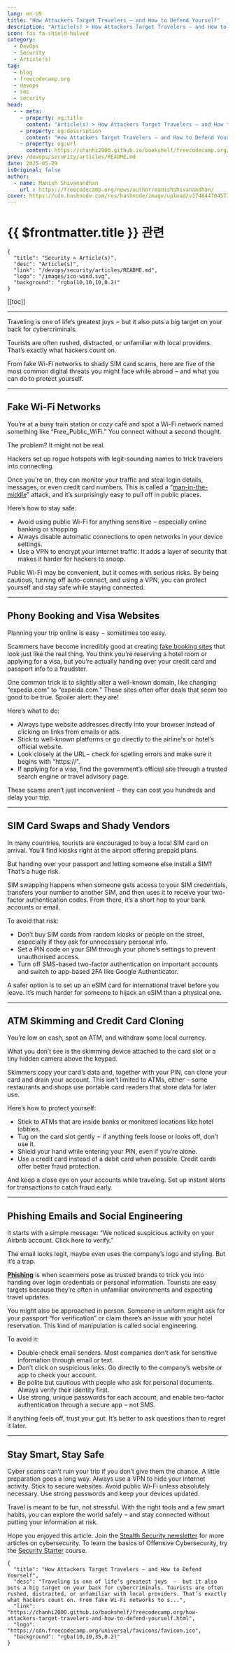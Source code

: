 ```yaml
---
lang: en-US
title: "How Attackers Target Travelers – and How to Defend Yourself"
description: "Article(s) > How Attackers Target Travelers – and How to Defend Yourself"
icon: fas fa-shield-halved
category:
  - DevOps
  - Security
  - Article(s)
tag:
  - blog
  - freecodecamp.org
  - devops
  - sec
  - security
head:
  - - meta:
    - property: og:title
      content: "Article(s) > How Attackers Target Travelers – and How to Defend Yourself"
    - property: og:description
      content: "How Attackers Target Travelers – and How to Defend Yourself"
    - property: og:url
      content: https://chanhi2000.github.io/bookshelf/freecodecamp.org/how-attackers-target-travelers-and-how-to-defend-yourself.html
prev: /devops/security/articles/README.md
date: 2025-05-29
isOriginal: false
author:
  - name: Manish Shivanandhan
    url : https://freecodecamp.org/news/author/manishshivanandhan/
cover: https://cdn.hashnode.com/res/hashnode/image/upload/v1748447045778/2e335ffb-b831-4eb3-8683-9a81152154c7.png
---
```


# {{ $frontmatter.title }} 관련

```component VPCard
{
  "title": "Security > Article(s)",
  "desc": "Article(s)",
  "link": "/devops/security/articles/README.md",
  "logo": "/images/ico-wind.svg",
  "background": "rgba(10,10,10,0.2)"
}
```

[[toc]]

---

<SiteInfo
  name="How Attackers Target Travelers – and How to Defend Yourself"
  desc="Traveling is one of life’s greatest joys  –  but it also puts a big target on your back for cybercriminals. Tourists are often rushed, distracted, or unfamiliar with local providers. That’s exactly what hackers count on. From fake Wi-Fi networks to s..."
  url="https://freecodecamp.org/news/how-attackers-target-travelers-and-how-to-defend-yourself"
  logo="https://cdn.freecodecamp.org/universal/favicons/favicon.ico"
  preview="https://cdn.hashnode.com/res/hashnode/image/upload/v1748447045778/2e335ffb-b831-4eb3-8683-9a81152154c7.png"/>

Traveling is one of life’s greatest joys  –  but it also puts a big target on your back for cybercriminals.

Tourists are often rushed, distracted, or unfamiliar with local providers. That’s exactly what hackers count on.

From fake Wi-Fi networks to shady SIM card scams, here are five of the most common digital threats you might face while abroad  – and what you can do to protect yourself.

---

## Fake Wi-Fi Networks

You’re at a busy train station or cozy café and spot a Wi-Fi network named something like “Free_Public_WiFi.” You connect without a second thought.

The problem? It might not be real.

Hackers set up rogue hotspots with legit-sounding names to trick travelers into connecting.

Once you’re on, they can monitor your traffic and steal login details, messages, or even credit card numbers. This is called a “[<FontIcon icon="fas fa-globe"/>man-in-the-middle](https://techtarget.com/iotagenda/definition/man-in-the-middle-attack-MitM)” attack, and it’s surprisingly easy to pull off in public places.

Here’s how to stay safe:

- Avoid using public Wi-Fi for anything sensitive  – especially online banking or shopping.
- Always disable automatic connections to open networks in your device settings.
- Use a VPN to encrypt your internet traffic. It adds a layer of security that makes it harder for hackers to snoop.

Public Wi-Fi may be convenient, but it comes with serious risks. By being cautious, turning off auto-connect, and using a VPN, you can protect yourself and stay safe while staying connected.

---

## Phony Booking and Visa Websites

Planning your trip online is easy  –  sometimes too easy.

Scammers have become incredibly good at creating [<FontIcon icon="fa-brands fa-yahoo"/>fake booking sites](https://yahoo.com/news/watch-fake-hotel-booking-sites-122912758.html) that look just like the real thing. You think you’re reserving a hotel room or applying for a visa, but you’re actually handing over your credit card and passport info to a fraudster.

One common trick is to slightly alter a well-known domain, like changing “expedia.com” to “expeida.com.” These sites often offer deals that seem too good to be true. Spoiler alert: they are!

Here’s what to do:

- Always type website addresses directly into your browser instead of clicking on links from emails or ads.
- Stick to well-known platforms or go directly to the airline's or hotel’s official website.
- Look closely at the URL –  check for spelling errors and make sure it begins with “https://”.
- If applying for a visa, find the government’s official site through a trusted search engine or travel advisory page.

These scams aren’t just inconvenient  –  they can cost you hundreds and delay your trip.

---

## SIM Card Swaps and Shady Vendors

In many countries, tourists are encouraged to buy a local SIM card on arrival. You’ll find kiosks right at the airport offering prepaid plans.

But handing over your passport and letting someone else install a SIM? That’s a huge risk.

SIM swapping happens when someone gets access to your SIM credentials, transfers your number to another SIM, and then uses it to receive your two-factor authentication codes. From there, it’s a short hop to your bank accounts or email.

To avoid that risk:

- Don’t buy SIM cards from random kiosks or people on the street, especially if they ask for unnecessary personal info.
- Set a PIN code on your SIM through your phone’s settings to prevent unauthorised access.
- Turn off SMS-based two-factor authentication on important accounts and switch to app-based 2FA like Google Authenticator.

A safer option is to set up an eSIM card for international travel before you leave. It’s much harder for someone to hijack an eSIM than a physical one.

---

## ATM Skimming and Credit Card Cloning

You’re low on cash, spot an ATM, and withdraw some local currency.

What you don’t see is the skimming device attached to the card slot or a tiny hidden camera above the keypad.

Skimmers copy your card’s data and, together with your PIN, can clone your card and drain your account. This isn’t limited to ATMs, either  – some restaurants and shops use portable card readers that store data for later use.

Here’s how to protect yourself:

- Stick to ATMs that are inside banks or monitored locations like hotel lobbies.
- Tug on the card slot gently  –  if anything feels loose or looks off, don’t use it.
- Shield your hand while entering your PIN, even if you’re alone.
- Use a credit card instead of a debit card when possible. Credit cards offer better fraud protection.

And keep a close eye on your accounts while traveling. Set up instant alerts for transactions to catch fraud early.

---

## Phishing Emails and Social Engineering

It starts with a simple message: “We noticed suspicious activity on your Airbnb account. Click here to verify.”

The email looks legit, maybe even uses the company’s logo and styling. But it’s a trap.

[**Phishing**](/freecodecamp.org/how-to-recognize-phishing-email.md) is when scammers pose as trusted brands to trick you into handing over login credentials or personal information. Tourists are easy targets because they’re often in unfamiliar environments and expecting travel updates.

You might also be approached in person. Someone in uniform might ask for your passport “for verification” or claim there’s an issue with your hotel reservation. This kind of manipulation is called social engineering.

To avoid it:

- Double-check email senders. Most companies don’t ask for sensitive information through email or text.
- Don’t click on suspicious links. Go directly to the company’s website or app to check your account.
- Be polite but cautious with people who ask for personal documents. Always verify their identity first.
- Use strong, unique passwords for each account, and enable two-factor authentication through a secure app  – not SMS.

If anything feels off, trust your gut. It’s better to ask questions than to regret it later.

---

## Stay Smart, Stay Safe

Cyber scams can’t ruin your trip if you don’t give them the chance. A little preparation goes a long way. Always use a VPN to hide your internet activity. Stick to secure websites. Avoid public Wi-Fi unless absolutely necessary. Use strong passwords and keep your devices updated.

Travel is meant to be fun, not stressful. With the right tools and a few smart habits, you can explore the world safely  – and stay connected without putting your information at risk.

Hope you enjoyed this article. Join the [<FontIcon icon="fas fa-globe"/>Stealth Security newsletter](https://newsletter.stealthsecurity.sh/) for more articles on cybersecurity. To learn the basics of Offensive Cybersecurity, try the [Security Starter](https://start.stealthsecurity.sh/) course.

<!-- TODO: add ARTICLE CARD -->
```component VPCard
{
  "title": "How Attackers Target Travelers – and How to Defend Yourself",
  "desc": "Traveling is one of life’s greatest joys  –  but it also puts a big target on your back for cybercriminals. Tourists are often rushed, distracted, or unfamiliar with local providers. That’s exactly what hackers count on. From fake Wi-Fi networks to s...",
  "link": "https://chanhi2000.github.io/bookshelf/freecodecamp.org/how-attackers-target-travelers-and-how-to-defend-yourself.html",
  "logo": "https://cdn.freecodecamp.org/universal/favicons/favicon.ico",
  "background": "rgba(10,10,35,0.2)"
}
```
